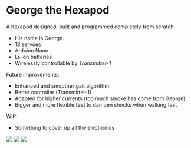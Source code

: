 # George the Hexapod

A hexapod designed, built and programmed completely from scratch.

- His name is George.
- 18 servoes
- Arduino Nano
- Li-Ion batteries
- Wirelessly controllable by *Transmitter-1*

Future improvements:
- Enhanced and smoother gait algorithm
- Better controller (Transmitter-1)
- Adapted for higher currents (too much smoke has come from George)
- Bigger and more flexible feet to dampen shocks when walking fast

WIP:
- Something to cover up all the electronics

 <img src="https://raw.githubusercontent.com/GustavAbrahamsson/HPR-1/main/Pictures/IMG_20210527_204659.jpg">
 <img src="https://raw.githubusercontent.com/GustavAbrahamsson/HPR-1/main/Pictures/IMG_20210527_204721__01__01.jpg">
 <img src="https://raw.githubusercontent.com/GustavAbrahamsson/HPR-1/main/Pictures/IMG_20210527_220852.jpg">
